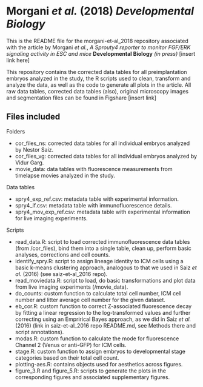 # Morgani _et al._ (2018) _Developmental Biology_

This is the README file for the morgani-et-al_2018 repository associated with the article by Morgani _et al._, _A Sprouty4 reporter to monitor FGF/ERK signaling activity in ESC and mice_ **Developmental Biology** _(in press)_ [insert link here]

This repository contains the corrected data tables for all preimplantation embryos analyzed in the study, the R scripts used to clean, transform and analyze the data, as well as the code to generate all plots in the article. All raw data tables, corrected data tables (also), original microscopy images and segmentation files can be found in Figshare [insert link]

## Files included

Folders

* cor_files_ns: corrected data tables for all individual embryos analyzed by Nestor Saiz.
* cor_files_vg: corrected data tables for all individual embryos analyzed by Vidur Garg.
* movie_data: data tables with fluorescence measurements from timelapse movies analyzed in the study. 

Data tables

* spry4_exp_ref.csv: metadata table with experimental information.
* spry4_if.csv: metadata table with immunofluorescence details.
* spry4_mov_exp_ref.csv: metadata table with experimental information for live imaging experiments.

Scripts

* read_data.R: script to load corrected immunofluorescence data tables (from /cor_files), bind them into a single table, clean up, perform basic analyses, corrections and cell counts. 
* identify_spry.R: script to assign lineage identity to ICM cells using a basic k-means clustering approach, analogous to that we used in Saiz _et al._ (2016) (see saiz-et-al_2016 repo).
* read_moviedata.R: script to load, do basic transformations and plot data from live imaging experiments (/movie_data). 
* do_counts: custom function to calculate total cell number, ICM cell number and litter average cell number for the given dataset.
* eb_cor.R: custom function to correct Z-associated fluorescence decay by fitting a linear regression to the log-transformed values and further correcting using an Emprirical Bayes approach, as we did in Saiz _et al._ (2016) (link in saiz-et-al_2016 repo README.md, see Methods there and script annotations).
* modas.R: custom function to calculate the mode for fluorescence Channel 2 (Venus or anti-GFP) for ICM cells.
* stage.R: custom function to assign embryos to developmental stage categories based on their total cell count.
* plotting-aes.R: contains objects used for aesthetics across figures.
* figure_3.R and figure_5.R: scripts to generate the plots in the corresponding figures and associated supplementary figures.

